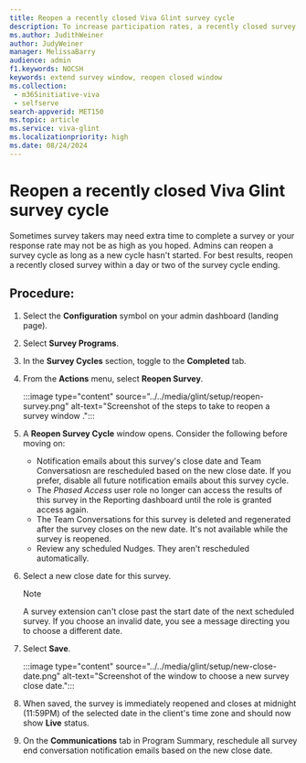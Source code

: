 ```yaml
---
title: Reopen a recently closed Viva Glint survey cycle
description: To increase participation rates, a recently closed survey cycle can be reopened.
ms.author: JudithWeiner
author: JudyWeiner
manager: MelissaBarry
audience: admin
f1.keywords: NOCSH
keywords: extend survey window, reopen closed window
ms.collection: 
 - m365initiative-viva
 - selfserve
search-appverid: MET150
ms.topic: article
ms.service: viva-glint
ms.localizationpriority: high
ms.date: 08/24/2024
---
```


# Reopen a recently closed Viva Glint survey cycle

Sometimes survey takers may need extra time to complete a survey or your response rate may not be as high as you hoped. Admins can reopen a survey cycle as long as a new cycle hasn't started. For best results, reopen a recently closed survey within a day or two of the survey cycle ending.  

## Procedure:

1. Select the **Configuration** symbol on your admin dashboard (landing page).
2. Select **Survey Programs**.
3. In the **Survey Cycles** section, toggle to the **Completed** tab.
4. From the **Actions** menu, select **Reopen Survey**.

   :::image type="content" source="../../media/glint/setup/reopen-survey.png" alt-text="Screenshot of the steps to take to reopen a survey window .":::

5. A **Reopen Survey Cycle** window opens. Consider the following before moving on:
   - Notification emails about this survey's close date and Team Conversatiosn are rescheduled based on the new close date. If you prefer, disable all future notification emails about this survey cycle. 
   - The *Phased Access* user role no longer can access the results of this survey in the Reporting dashboard until the role is granted access again.  
   - The Team Conversations for this survey is deleted and regenerated after the survey closes on the new date. It's not available while the survey is reopened.
   - Review any scheduled Nudges. They aren't rescheduled automatically. 

6. Select a new close date for this survey.
   
   > [!NOTE]
   > A survey extension can't close past the start date of the next scheduled survey. If you choose an invalid date, you see a message directing you to choose a different date.

7. Select **Save**.
   
     :::image type="content" source="../../media/glint/setup/new-close-date.png" alt-text="Screenshot of the window to choose a new survey close date.":::
   
9. When saved, the survey is immediately reopened and closes at midnight (11:59PM) of the selected date in the client's time zone and should now show **Live** status.
 
10. On the **Communications** tab in Program Summary, reschedule all survey end conversation notification emails based on the new close date.

   
